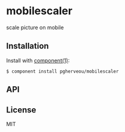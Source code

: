 
# mobilescaler

  scale picture on mobile

## Installation

  Install with [component(1)](http://component.io):

    $ component install pgherveou/mobilescaler

## API



## License

  MIT
